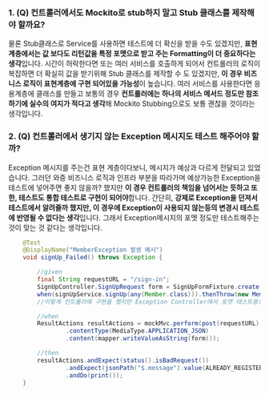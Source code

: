 ### 1. (Q) 컨트롤러에서도 Mockito로 stub하지 말고 Stub 클래스를 제작해야 할까요?
물론 Stub클래스로 Service를 사용하면 테스트에 더 확신을 받을 수도 있겠지만, **표현 계층에서는 값 보다도 리턴값을 특정 포멧으로 받고 주는 Formatting이 더 중요하다는 생각**입니다. 
시간이 허락한다면 또는 여러 서비스를 호출하게 되어서 컨트롤러의 로직이 복잡하면 더 확실히 값을 받기위해 Stub 클래스를 제작할 수 도 있겠지만, **이 경우 비즈니스 로직이 표현계층에 구현 되어있을 가능성**이 높습니다.
여러 서비스를 사용한다면 응용계층에 클래스를 만들고 보통의 경우 **컨트롤러에는 하나의 서비스 메서드 정도만 참조하기에 실수의 여지가 적다고 생각**해 Mockito Stubbing으로도 보통 괜찮을 것이라는 생각입니다.

### 2. (Q) 컨트롤러에서 생기지 않는 Exception 메시지도 테스트 해주어야 할까? 
Exception 메시지를 주는건 표현 계층이다보니, 메시지가 예상과 다르게 전달되고 있었습니다. 그러던 와중 비즈니스 로직과 인프라 부분을 따라가며 예상가능한 Exception을 테스트에 넣어주면 좋지 않을까? 했지만
**이 경우 컨트롤러의 책임을 넘어서는 듯하고 또한, 테스트도 통합 테스트로 구현이 되어야**합니다. 간단히, **강제로 Exception을 던져서 테스트에서 알려줄까 했지만, 이 경우에 Exception이 사용되지 않는등의 변경시
테스트에 반영될 수 없다는 생각**입니다. 그래서 Exception메시지의 포멧 정도만 테스트해주는것이 맞는 것 같다는 생각입니다. 

```java
    @Test
    @DisplayName("MemberException 발생 예시")
    void signUp_Failed() throws Exception {

        //given
        final String requestURL = "/sign-in";
        SignUpController.SignUpRequest form = SignUpFormFixture.create();
        when(signUpService.signUp(any(Member.class))).thenThrow(new MemberException(ALREADY_REGISTERED_USER));
        //이렇게 컨트롤러에 구현을 했지만 Exception Controller에서 포맷 테스트용으로만 사용 중입니다.

        //when
        ResultActions resultActions = mockMvc.perform(post(requestURL)
                .contentType(MediaType.APPLICATION_JSON)
                .content(mapper.writeValueAsString(form)));

        //then
        resultActions.andExpect(status().isBadRequest())
                .andExpect(jsonPath("$.message").value(ALREADY_REGISTERED_USER.getDeatil()))
                .andDo(print());
    }

```
